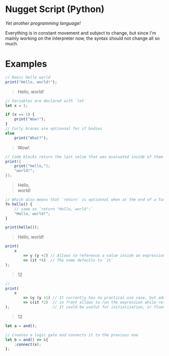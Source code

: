 # Nugget Script (Python)

*Yet another programming language!*

Everything is in constant movement and subject to change, but since I'm mainly working on the interpreter now, the syntax should not change all so much.

# Examples

```js
// Basic hello world
print("Hello, world!");
```
> Hello, world!

```js
// Variables are declared with `let`
let x = 1;
```

```js
if (x == 1) {
    print("Wow!");
}
// Curly braces are optionnal for if bodies
else
    print("What?");
```
> Wow!

```java
// Code blocks return the last value that was evaluated inside of them
print({
    print("Hello,");
    "world!";
});
```
> Hello,<br>world!

```js
// Which also means that `return` is optionnal when at the end of a function body
fn hello() {
    // same as `return "Hello, world";`
    "Hello, world!";
}

print(hello());
```
> Hello, world!

```js
print(
    x 
        => y (y +2) // Allows to reference a value inside an expression
        => (it *4)  // The name defaults to `it`
);
```
> 12

```js
// 
print(
    x
        => &y (y +1) // It currently has no practical use case, but adding an `&`
        => &(it *2)  // in front allows to run the expression while returning the base value
);                   // It could be useful for initialization, or fluent patterns where they're not supported
```
> 12

```js
let a = and();

// Creates a logic gate and connects it to the previous one
let b = and() => &{
    :connect(x);
};
```